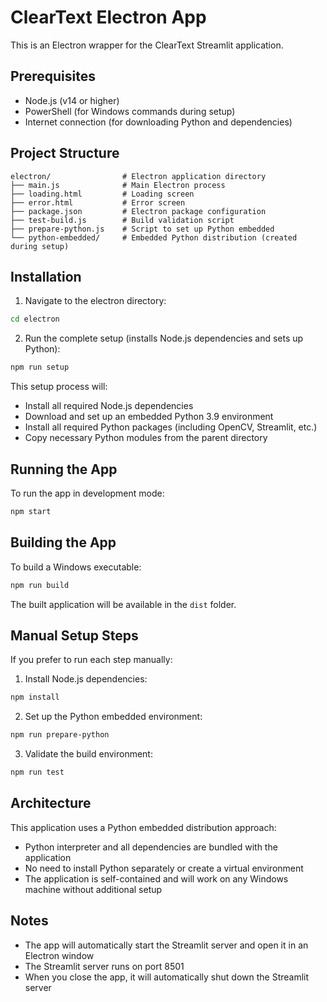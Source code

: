 # ClearText Electron App

This is an Electron wrapper for the ClearText Streamlit application.

## Prerequisites

- Node.js (v14 or higher)
- PowerShell (for Windows commands during setup)
- Internet connection (for downloading Python and dependencies)

## Project Structure

```
electron/                # Electron application directory
├── main.js              # Main Electron process
├── loading.html         # Loading screen
├── error.html           # Error screen
├── package.json         # Electron package configuration
├── test-build.js        # Build validation script
├── prepare-python.js    # Script to set up Python embedded
└── python-embedded/     # Embedded Python distribution (created during setup)
```

## Installation

1. Navigate to the electron directory:
```bash
cd electron
```

2. Run the complete setup (installs Node.js dependencies and sets up Python):
```bash
npm run setup
```

This setup process will:
- Install all required Node.js dependencies
- Download and set up an embedded Python 3.9 environment
- Install all required Python packages (including OpenCV, Streamlit, etc.)
- Copy necessary Python modules from the parent directory

## Running the App

To run the app in development mode:
```bash
npm start
```

## Building the App

To build a Windows executable:
```bash
npm run build
```

The built application will be available in the `dist` folder.

## Manual Setup Steps

If you prefer to run each step manually:

1. Install Node.js dependencies:
```bash
npm install
```

2. Set up the Python embedded environment:
```bash
npm run prepare-python
```

3. Validate the build environment:
```bash
npm run test
```

## Architecture

This application uses a Python embedded distribution approach:
- Python interpreter and all dependencies are bundled with the application
- No need to install Python separately or create a virtual environment
- The application is self-contained and will work on any Windows machine without additional setup

## Notes

- The app will automatically start the Streamlit server and open it in an Electron window
- The Streamlit server runs on port 8501
- When you close the app, it will automatically shut down the Streamlit server 